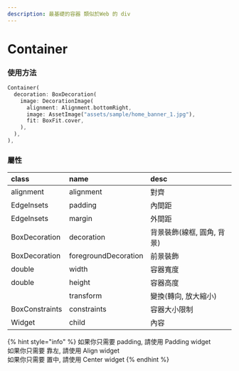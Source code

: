 ```yaml
---
description: 最基礎的容器 類似於Web 的 div
---
```


# Container

### 使用方法

```dart
Container(
  decoration: BoxDecoration(
    image: DecorationImage(
      alignment: Alignment.bottomRight,
      image: AssetImage("assets/sample/home_banner_1.jpg"),
      fit: BoxFit.cover,
    ),
  ),
),
```

### 屬性

| class | name | desc |
| :--- | :--- | :--- |
| alignment | alignment | 對齊 |
| EdgeInsets | padding | 內間距 |
| EdgeInsets | margin | 外間距 |
| BoxDecoration | decoration | 背景裝飾\(線框, 圓角, 背景\) |
| BoxDecoration | foregroundDecoration | 前景裝飾 |
| double | width | 容器寬度 |
| double | height | 容器高度 |
|  | transform | 變換\(轉向, 放大縮小\) |
| BoxConstraints | constraints | 容器大小限制 |
| Widget | child | 內容 |

{% hint style="info" %}
如果你只需要 padding, 請使用 Padding widget  
如果你只需要 靠左, 請使用 Align widget  
如果你只需要 置中, 請使用 Center widget
{% endhint %}



